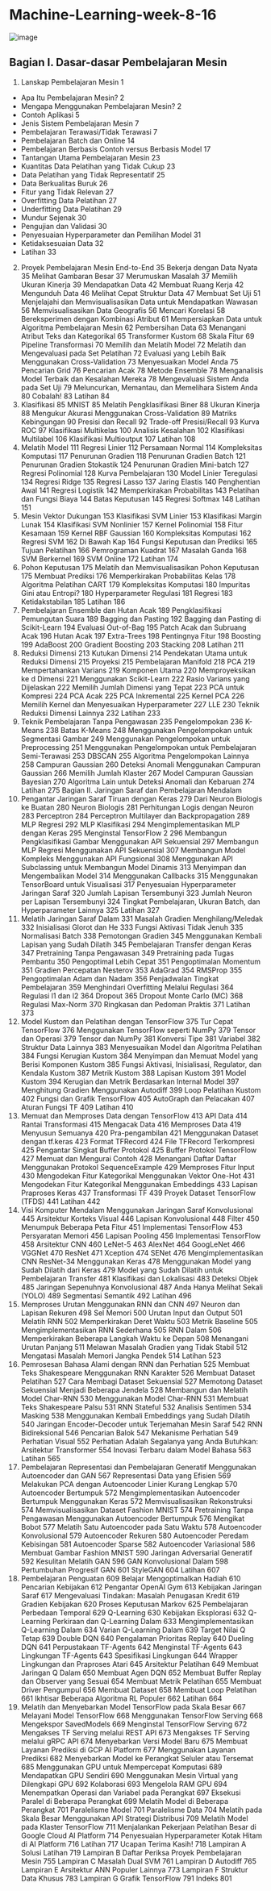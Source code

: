 # Machine-Learning-week-8-16
![image](https://github.com/user-attachments/assets/398e1712-2730-4525-97c9-7a30bf2fda22)
## Bagian I. Dasar-dasar Pembelajaran Mesin		
1.	Lanskap Pembelajaran Mesin	1
  - Apa Itu Pembelajaran Mesin?	2
  - Mengapa Menggunakan Pembelajaran Mesin?	2
  - Contoh Aplikasi	5
  - Jenis Sistem Pembelajaran Mesin	7
  - Pembelajaran Terawasi/Tidak Terawasi	7
  - Pembelajaran Batch dan Online	14
  - Pembelajaran Berbasis Contoh versus Berbasis Model	17
  - Tantangan Utama Pembelajaran Mesin	23
  - Kuantitas Data Pelatihan yang Tidak Cukup	23
  - Data Pelatihan yang Tidak Representatif	25
  - Data Berkualitas Buruk	26
  - Fitur yang Tidak Relevan	27
  - Overfitting Data Pelatihan	27
  - Underfitting Data Pelatihan	29
  - Mundur Sejenak	30
  - Pengujian dan Validasi	30
  - Penyesuaian Hyperparameter dan Pemilihan Model	31
  - Ketidaksesuaian Data	32
  - Latihan	33
2.	Proyek Pembelajaran Mesin End-to-End	35
Bekerja dengan Data Nyata	35
Melihat Gambaran Besar	37
Merumuskan Masalah	37
Memilih Ukuran Kinerja	39
Mendapatkan Data	42
Membuat Ruang Kerja	42
Mengunduh Data	46
Melihat Cepat Struktur Data	47
Membuat Set Uji	51
Menjelajahi dan Memvisualisasikan Data untuk Mendapatkan Wawasan	56
Memvisualisasikan Data Geografis	56
Mencari Korelasi	58
Bereksperimen dengan Kombinasi Atribut	61
Mempersiapkan Data untuk Algoritma Pembelajaran Mesin	62
Pembersihan Data	63
Menangani Atribut Teks dan Kategorikal	65
Transformer Kustom	68
Skala Fitur	69
Pipeline Transformasi	70
Memilih dan Melatih Model	72
Melatih dan Mengevaluasi pada Set Pelatihan	72
Evaluasi yang Lebih Baik Menggunakan Cross-Validation	73
Menyesuaikan Model Anda	75
Pencarian Grid	76
Pencarian Acak	78
Metode Ensemble	78
Menganalisis Model Terbaik dan Kesalahan Mereka	78
Mengevaluasi Sistem Anda pada Set Uji	79
Meluncurkan, Memantau, dan Memelihara Sistem Anda	80
Cobalah!	83
Latihan	84
3.	Klasifikasi	85
MNIST	85
Melatih Pengklasifikasi Biner	88
Ukuran Kinerja	88
Mengukur Akurasi Menggunakan Cross-Validation	89
Matriks Kebingungan	90
Presisi dan Recall	92
Trade-off Presisi/Recall	93
Kurva ROC	97
Klasifikasi Multikelas	100
Analisis Kesalahan	102
Klasifikasi Multilabel	106
Klasifikasi Multioutput	107
Latihan	108
4.	Melatih Model	111
Regresi Linier	112
Persamaan Normal	114
Kompleksitas Komputasi	117
Penurunan Gradien	118
Penurunan Gradien Batch	121
Penurunan Gradien Stokastik	124
Penurunan Gradien Mini-batch	127
Regresi Polinomial	128
Kurva Pembelajaran	130
Model Linier Teregulasi	134
Regresi Ridge	135
Regresi Lasso	137
Jaring Elastis	140
Penghentian Awal	141
Regresi Logistik	142
Memperkirakan Probabilitas	143
Pelatihan dan Fungsi Biaya	144
Batas Keputusan	145
Regresi Softmax	148
Latihan	151
5.	Mesin Vektor Dukungan	153
Klasifikasi SVM Linier	153
Klasifikasi Margin Lunak	154
Klasifikasi SVM Nonlinier	157
Kernel Polinomial	158
Fitur Kesamaan	159
Kernel RBF Gaussian	160
Kompleksitas Komputasi	162
Regresi SVM	162
Di Bawah Kap	164
Fungsi Keputusan dan Prediksi	165
Tujuan Pelatihan	166
Pemrograman Kuadrat	167
Masalah Ganda	168
SVM Berkernel	169
SVM Online	172
Latihan	174
6.	Pohon Keputusan	175
Melatih dan Memvisualisasikan Pohon Keputusan	175
Membuat Prediksi	176
Memperkirakan Probabilitas Kelas	178
Algoritma Pelatihan CART	179
Kompleksitas Komputasi	180
Impuritas Gini atau Entropi?	180
Hyperparameter Regulasi	181
Regresi	183
Ketidakstabilan	185
Latihan	186
7.	Pembelajaran Ensemble dan Hutan Acak	189
Pengklasifikasi Pemungutan Suara	189
Bagging dan Pasting	192
Bagging dan Pasting di Scikit-Learn	194
Evaluasi Out-of-Bag	195
Patch Acak dan Subruang Acak	196
Hutan Acak	197
Extra-Trees	198
Pentingnya Fitur	198
Boosting	199
AdaBoost	200
Gradient Boosting	203
Stacking	208
Latihan	211
8.	Reduksi Dimensi	213
Kutukan Dimensi	214
Pendekatan Utama untuk Reduksi Dimensi	215
Proyeksi	215
Pembelajaran Manifold	218
PCA	219
Mempertahankan Varians	219
Komponen Utama	220
Memproyeksikan ke d Dimensi	221
Menggunakan Scikit-Learn	222
Rasio Varians yang Dijelaskan	222
Memilih Jumlah Dimensi yang Tepat	223
PCA untuk Kompresi	224
PCA Acak	225
PCA Inkremental	225
Kernel PCA	226
Memilih Kernel dan Menyesuaikan Hyperparameter	227
LLE	230
Teknik Reduksi Dimensi Lainnya	232
Latihan	233
9.	Teknik Pembelajaran Tanpa Pengawasan	235
Pengelompokan	236
K-Means	238
Batas K-Means	248
Menggunakan Pengelompokan untuk Segmentasi Gambar	249
Menggunakan Pengelompokan untuk Preprocessing	251
Menggunakan Pengelompokan untuk Pembelajaran Semi-Terawasi	253
DBSCAN	255
Algoritma Pengelompokan Lainnya	258
Campuran Gaussian	260
Deteksi Anomali Menggunakan Campuran Gaussian	266
Memilih Jumlah Klaster	267
Model Campuran Gaussian Bayesian	270
Algoritma Lain untuk Deteksi Anomali dan Kebaruan	274
Latihan	275
Bagian II. Jaringan Saraf dan Pembelajaran Mendalam		
10.	Pengantar Jaringan Saraf Tiruan dengan Keras	279
Dari Neuron Biologis ke Buatan	280
Neuron Biologis	281
Perhitungan Logis dengan Neuron	283
Perceptron	284
Perceptron Multilayer dan Backpropagation	289
MLP Regresi	292
MLP Klasifikasi	294
Mengimplementasikan MLP dengan Keras	295
Menginstal TensorFlow 2	296
Membangun Pengklasifikasi Gambar Menggunakan API Sekuensial	297
Membangun MLP Regresi Menggunakan API Sekuensial	307
Membangun Model Kompleks Menggunakan API Fungsional	308
Menggunakan API Subclassing untuk Membangun Model Dinamis	313
Menyimpan dan Mengembalikan Model	314
Menggunakan Callbacks	315
Menggunakan TensorBoard untuk Visualisasi	317
Penyesuaian Hyperparameter Jaringan Saraf	320
Jumlah Lapisan Tersembunyi	323
Jumlah Neuron per Lapisan Tersembunyi	324
Tingkat Pembelajaran, Ukuran Batch, dan Hyperparameter Lainnya	325
Latihan	327
11.	Melatih Jaringan Saraf Dalam	331
Masalah Gradien Menghilang/Meledak	332
Inisialisasi Glorot dan He	333
Fungsi Aktivasi Tidak Jenuh	335
Normalisasi Batch	338
Pemotongan Gradien	345
Menggunakan Kembali Lapisan yang Sudah Dilatih	345
Pembelajaran Transfer dengan Keras	347
Pretraining Tanpa Pengawasan	349
Pretraining pada Tugas Pembantu	350
Pengoptimal Lebih Cepat	351
Pengoptimalan Momentum	351
Gradien Percepatan Nesterov	353
AdaGrad	354
RMSProp	355
Pengoptimalan Adam dan Nadam	356
Penjadwalan Tingkat Pembelajaran	359
Menghindari Overfitting Melalui Regulasi	364
Regulasi l1 dan l2	364
Dropout	365
Dropout Monte Carlo (MC)	368
Regulasi Max-Norm	370
Ringkasan dan Pedoman Praktis	371
Latihan	373
12.	Model Kustom dan Pelatihan dengan TensorFlow	375
Tur Cepat TensorFlow	376
Menggunakan TensorFlow seperti NumPy	379
Tensor dan Operasi	379
Tensor dan NumPy	381
Konversi Tipe	381
Variabel	382
Struktur Data Lainnya	383
Menyesuaikan Model dan Algoritma Pelatihan	384
Fungsi Kerugian Kustom	384
Menyimpan dan Memuat Model yang Berisi Komponen Kustom	385
Fungsi Aktivasi, Inisialisasi, Regulator, dan Kendala Kustom	387
Metrik Kustom	388
Lapisan Kustom	391
Model Kustom	394
Kerugian dan Metrik Berdasarkan Internal Model	397
Menghitung Gradien Menggunakan Autodiff	399
Loop Pelatihan Kustom	402
Fungsi dan Grafik TensorFlow	405
AutoGraph dan Pelacakan	407
Aturan Fungsi TF	409
Latihan	410
13.	Memuat dan Memproses Data dengan TensorFlow	413
API Data	414
Rantai Transformasi	415
Mengacak Data	416
Memproses Data	419
Menyusun Semuanya	420
Pra-pengambilan	421
Menggunakan Dataset dengan tf.keras	423
Format TFRecord	424
File TFRecord Terkompresi	425
Pengantar Singkat Buffer Protokol	425
Buffer Protokol TensorFlow	427
Memuat dan Mengurai Contoh	428
Menangani Daftar Daftar Menggunakan Protokol SequenceExample	429
Memproses Fitur Input	430
Mengodekan Fitur Kategorikal Menggunakan Vektor One-Hot	431
Mengodekan Fitur Kategorikal Menggunakan Embeddings	433
Lapisan Praproses Keras	437
Transformasi TF	439
Proyek Dataset TensorFlow (TFDS)	441
Latihan	442
14.	Visi Komputer Mendalam Menggunakan Jaringan Saraf Konvolusional	445
Arsitektur Korteks Visual	446
Lapisan Konvolusional	448
Filter	450
Menumpuk Beberapa Peta Fitur	451
Implementasi TensorFlow	453
Persyaratan Memori	456
Lapisan Pooling	456
Implementasi TensorFlow	458
Arsitektur CNN	460
LeNet-5	463
AlexNet	464
GoogLeNet	466
VGGNet	470
ResNet	471
Xception	474
SENet	476
Mengimplementasikan CNN ResNet-34 Menggunakan Keras	478
Menggunakan Model yang Sudah Dilatih dari Keras	479
Model yang Sudah Dilatih untuk Pembelajaran Transfer	481
Klasifikasi dan Lokalisasi	483
Deteksi Objek	485
Jaringan Sepenuhnya Konvolusional	487
Anda Hanya Melihat Sekali (YOLO)	489
Segmentasi Semantik	492
Latihan	496
15.	Memproses Urutan Menggunakan RNN dan CNN	497
Neuron dan Lapisan Rekuren	498
Sel Memori	500
Urutan Input dan Output	501
Melatih RNN	502
Memperkirakan Deret Waktu	503
Metrik Baseline	505
Mengimplementasikan RNN Sederhana	505
RNN Dalam	506
Memperkirakan Beberapa Langkah Waktu ke Depan	508
Menangani Urutan Panjang	511
Melawan Masalah Gradien yang Tidak Stabil	512
Mengatasi Masalah Memori Jangka Pendek	514
Latihan	523
16.	Pemrosesan Bahasa Alami dengan RNN dan Perhatian	525
Membuat Teks Shakespeare Menggunakan RNN Karakter	526
Membuat Dataset Pelatihan	527
Cara Membagi Dataset Sekuensial	527
Memotong Dataset Sekuensial Menjadi Beberapa Jendela	528
Membangun dan Melatih Model Char-RNN	530
Menggunakan Model Char-RNN	531
Membuat Teks Shakespeare Palsu	531
RNN Stateful	532
Analisis Sentimen	534
Masking	538
Menggunakan Kembali Embeddings yang Sudah Dilatih	540
Jaringan Encoder-Decoder untuk Terjemahan Mesin Saraf	542
RNN Bidireksional	546
Pencarian Balok	547
Mekanisme Perhatian	549
Perhatian Visual	552
Perhatian Adalah Segalanya yang Anda Butuhkan: Arsitektur Transformer	554
Inovasi Terbaru dalam Model Bahasa	563
Latihan	565
17.	Pembelajaran Representasi dan Pembelajaran Generatif Menggunakan Autoencoder dan GAN	567
Representasi Data yang Efisien	569
Melakukan PCA dengan Autoencoder Linier Kurang Lengkap	570
Autoencoder Bertumpuk	572
Mengimplementasikan Autoencoder Bertumpuk Menggunakan Keras	572
Memvisualisasikan Rekonstruksi	574
Memvisualisasikan Dataset Fashion MNIST	574
Pretraining Tanpa Pengawasan Menggunakan Autoencoder Bertumpuk	576
Mengikat Bobot	577
Melatih Satu Autoencoder pada Satu Waktu	578
Autoencoder Konvolusional	579
Autoencoder Rekuren	580
Autoencoder Peredam Kebisingan	581
Autoencoder Sparse	582
Autoencoder Variasional	586
Membuat Gambar Fashion MNIST	590
Jaringan Adversarial Generatif	592
Kesulitan Melatih GAN	596
GAN Konvolusional Dalam	598
Pertumbuhan Progresif GAN	601
StyleGAN	604
Latihan	607
18.	Pembelajaran Penguatan	609
Belajar Mengoptimalkan Hadiah	610
Pencarian Kebijakan	612
Pengantar OpenAI Gym	613
Kebijakan Jaringan Saraf	617
Mengevaluasi Tindakan: Masalah Penugasan Kredit	619
Gradien Kebijakan	620
Proses Keputusan Markov	625
Pembelajaran Perbedaan Temporal	629
Q-Learning	630
Kebijakan Eksplorasi	632
Q-Learning Perkiraan dan Q-Learning Dalam	633
Mengimplementasikan Q-Learning Dalam	634
Varian Q-Learning Dalam	639
Target Nilai Q Tetap	639
Double DQN	640
Pengalaman Prioritas Replay	640
Dueling DQN	641
Perpustakaan TF-Agents	642
Menginstal TF-Agents	643
Lingkungan TF-Agents	643
Spesifikasi Lingkungan	644
Wrapper Lingkungan dan Praproses Atari	645
Arsitektur Pelatihan	649
Membuat Jaringan Q Dalam	650
Membuat Agen DQN	652
Membuat Buffer Replay dan Observer yang Sesuai	654
Membuat Metrik Pelatihan	655
Membuat Driver Pengumpul	656
Membuat Dataset	658
Membuat Loop Pelatihan	661
Ikhtisar Beberapa Algoritma RL Populer	662
Latihan	664
19.	Melatih dan Menyebarkan Model TensorFlow pada Skala Besar	667
Melayani Model TensorFlow	668
Menggunakan TensorFlow Serving	668
Mengekspor SavedModels	669
Menginstal TensorFlow Serving	672
Mengakses TF Serving melalui REST API	673
Mengakses TF Serving melalui gRPC API	674
Menyebarkan Versi Model Baru	675
Membuat Layanan Prediksi di GCP AI Platform	677
Menggunakan Layanan Prediksi	682
Menyebarkan Model ke Perangkat Seluler atau Tersemat	685
Menggunakan GPU untuk Mempercepat Komputasi	689
Mendapatkan GPU Sendiri	690
Menggunakan Mesin Virtual yang Dilengkapi GPU	692
Kolaborasi	693
Mengelola RAM GPU	694
Menempatkan Operasi dan Variabel pada Perangkat	697
Eksekusi Paralel di Beberapa Perangkat	699
Melatih Model di Beberapa Perangkat	701
Paralelisme Model	701
Paralelisme Data	704
Melatih pada Skala Besar Menggunakan API Strategi Distribusi	709
Melatih Model pada Klaster TensorFlow	711
Menjalankan Pekerjaan Pelatihan Besar di Google Cloud AI Platform	714
Penyesuaian Hyperparameter Kotak Hitam di AI Platform	716
Latihan	717
Ucapan Terima Kasih!		718
Lampiran A	Solusi Latihan	719
Lampiran B	Daftar Periksa Proyek Pembelajaran Mesin	755
Lampiran C	Masalah Dual SVM	761
Lampiran D	Autodiff	765
Lampiran E	Arsitektur ANN Populer Lainnya	773
Lampiran F	Struktur Data Khusus	783
Lampiran G	Grafik TensorFlow	791
Indeks		801
